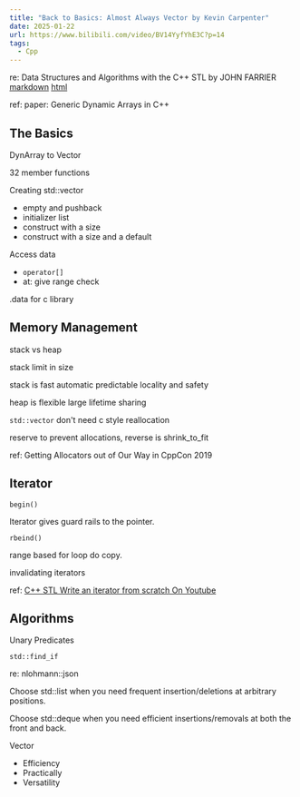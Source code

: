 ```yaml
---
title: "Back to Basics: Almost Always Vector by Kevin Carpenter"
date: 2025-01-22
url: https://www.bilibili.com/video/BV14YyfYhE3C?p=14
tags:
  - Cpp
---
```


re: Data Structures and Algorithms with the C++ STL by JOHN FARRIER [markdown](../../cpp/data_structures_and_algorithms_with_the_cpp_stl.md) [html](../../cpp/data_structures_and_algorithms_with_the_cpp_stl.html)

ref: paper: Generic Dynamic Arrays in C++

## The Basics

DynArray to Vector

32 member functions

Creating std::vector

- empty and pushback
- initializer list
- construct with a size
- construct with a size and a default

Access data

- `operator[]`
- at: give range check

.data for c library

## Memory Management

stack vs heap

stack limit in size

stack is fast automatic predictable locality and safety

heap is flexible large lifetime sharing

`std::vector` don't need c style reallocation

reserve to prevent allocations, reverse is shrink_to_fit

ref: Getting Allocators out of Our Way in CppCon 2019

## Iterator

`begin()`

Iterator gives guard rails to the pointer.

`rbeind()`

range based for loop do copy.

invalidating iterators

ref: [C++ STL Write an iterator from scratch On Youtube](https://youtu.be/Fv8oj8EdssY?si=QRmDCTDYGeWBQtFZ)

## Algorithms

Unary Predicates

`std::find_if`

re: nlohmann::json

Choose std::list when you need frequent insertion/deletions at arbitrary positions.

Choose std::deque when you need efficient insertions/removals at both the front and back.

Vector

- Efficiency
- Practically
- Versatility
